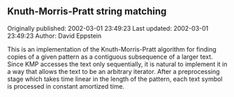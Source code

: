 ## Knuth-Morris-Pratt string matching

Originally published: 2002-03-01 23:49:23
Last updated: 2002-03-01 23:49:23
Author: David Eppstein

This is an implementation of the Knuth-Morris-Pratt algorithm for finding copies of a given pattern as a contiguous subsequence of a larger text.  Since KMP accesses the text only sequentially, it is natural to implement it in a way that allows the text to be an arbitrary iterator.  After a preprocessing stage which takes time linear in the length of the pattern, each text symbol is processed in constant amortized time.